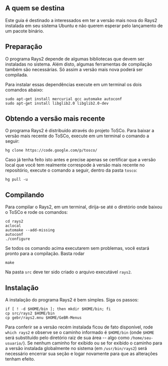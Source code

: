 ## A quem se destina ##

Este guia é destinado a interessados em ter a versão mais nova do Rays2 instalada em seu sistema Ubuntu e não querem esperar pelo lançamento de um pacote binário.

## Preparação ##

O programa Rays2 depende de algumas bibliotecas que devem ser instaladas
no sistema. Além disto, algumas ferramentas de compilação também são necessárias. Só assim a versão mais nova poderá ser compilada.

Para instalar essas dependências execute em um terminal os dois comandos abaixo:
```
sudo apt-get install mercurial gcc automake autoconf
sudo apt-get install libglib2.0 libglib2.0-dev
```

## Obtendo a versão mais recente ##

O programa Rays2 é distribuído através do projeto ToSCo. Para baixar a versão mais recente do ToSCo, execute em um terminal o comando a seguir:
```
hg clone https://code.google.com/p/tosco/
```

Caso já tenha feito isto antes e precise apenas se certificar que a versão local que você tem realmente correspode à versão mais recente no repositório, execute o comando a seguir, dentro da pasta `tosco`:
```
hg pull -u
```

## Compilando ##

Para compilar o Rays2, em um terminal, dirija-se até o diretório onde baixou o ToSCo e rode os comandos:
```
cd rays2
aclocal
automake --add-missing
autoconf
./configure
```
Se todos os comando acima executarem sem problemas, você estará pronto para a compilação. Basta rodar
```
make
```
Na pasta `src` deve ter sido criado o arquivo executável `rays2`.

## Instalação ##

A instalação do programa Rays2 é bem simples. Siga os passos:
```
if [ ! -d $HOME/bin ]; then mkdir $HOME/bin; fi
cp src/rays2 $HOME/bin
cp gebr/rays2.mnu $HOME/GeBR-Menus
```

Para conferir se a versão recém instalada ficou de fato disponível, rode `which rays2` e observe se o caminho informado é `$HOME/bin` (onde `$HOME` será substituído pelo diretório raiz de sua área -- algo como `/home/seu-usuario/`). Se nenhum caminho for exibido ou se for exibido o caminho para a versão instalada globalmente no sistema (em `/usr/bin/rays2`) será necessário encerrar sua seção e logar novamente para que as alterações tenham efeito.

